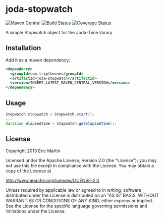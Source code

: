 # joda-stopwatch

[![Maven Central](https://img.shields.io/maven-central/v/com.triptheone/joda-stopwatch.svg)](http://mvnrepository.com/artifact/com.triptheone/joda-stopwatch)
[![Build Status](https://travis-ci.org/eric-martin/joda-stopwatch.png)](https://travis-ci.org/eric-martin/joda-stopwatch)
[![Coverage Status](https://coveralls.io/repos/eric-martin/joda-stopwatch/badge.svg)](https://coveralls.io/r/eric-martin/joda-stopwatch)

A simple Stopwatch object for the Joda-Time library

## Installation

Add it as a maven dependency:
```xml
<dependency>
  <groupId>com.triptheone</groupId>
  <artifactId>joda-stopwatch</artifactId>
  <version>INSERT_LATEST_MAVEN_CENTRAL_VERSION</version>
</dependency>
```

## Usage

```java
Stopwatch stopwatch = Stopwatch.start();
...
Duration elapsedTime = stopwatch.getElapsedTime();
```

## License

Copyright 2013 Eric Martin

Licensed under the Apache License, Version 2.0 (the "License");
you may not use this file except in compliance with the License.
You may obtain a copy of the License at

  http://www.apache.org/licenses/LICENSE-2.0

Unless required by applicable law or agreed to in writing, software
distributed under the License is distributed on an "AS IS" BASIS,
WITHOUT WARRANTIES OR CONDITIONS OF ANY KIND, either express or implied.
See the License for the specific language governing permissions and
limitations under the License.

